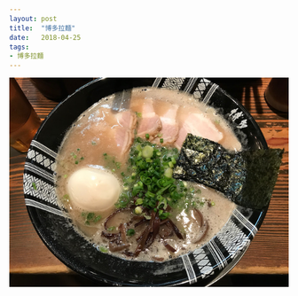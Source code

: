 ```yaml
---
layout: post
title:  "博多拉麵"
date:   2018-04-25
tags:
- 博多拉麵
---
```

![博多拉麵](/media/2018-04-25-博多拉麵.jpeg)